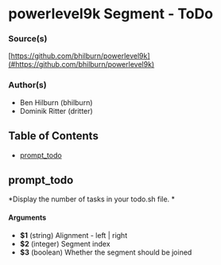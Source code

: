 # powerlevel9k Segment - ToDo


### Source(s)

[https://github.com/bhilburn/powerlevel9k](#https://github.com/bhilburn/powerlevel9k)


### Author(s)

- Ben Hilburn (bhilburn)
- Dominik Ritter (dritter)


## Table of Contents

- [prompt_todo](#prompt_todo)

## prompt_todo
*Display the number of tasks in your todo.sh file. *

#### Arguments

- **$1** (string) Alignment - left | right
- **$2** (integer) Segment index
- **$3** (boolean) Whether the segment should be joined


